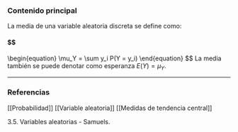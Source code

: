### Contenido principal

La media de una variable aleatoria discreta se define como:
#### $$
\begin{equation}
		\mu_Y = \sum y_i P(Y = y_i)
\end{equation}
$$
La media también se puede denotar como esperanza $E(Y)=\mu_Y$.

--- 
### Referencias
[[Probabilidad]]
[[Variable aleatoria]]
[[Medidas de tendencia central]]

3.5. Variables aleatorias - Samuels.
